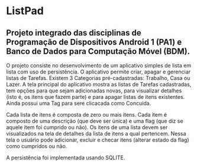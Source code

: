 # ListPad
## Projeto integrado das disciplinas de Programação de Dispositivos Android 1 (PA1) e Banco de Dados para Computação Móvel (BDM).

O projeto consiste no desenvolvimento de um aplicativo simples de lista em lista com uso de persistência. 
O aplicativo permite criar, apagar e gerenciar listas de Tarefas. Existem 3 Categorias pré-cadastradas: Trabalho, Casa ou Lazer.
A tela principal do aplicativo mostra as listas de Tarefas cadastradas, tem opções para que sejam adicionadas novas, para visualizar detalhes (isto é, os itens que fazem parte) e para apagar listas de itens existentes.
Ainda possui uma Tag para sere clicacada como Concuida.

Cada lista de itens é composta de zero ou mais itens.
Cada item é composto de uma descrição (que deve ser única) e uma flag (que diz se aquele item foi cumprido ou não). 
Os itens de uma lista devem ser visualizados na tela de detalhes da lista de itens a qual pertencem.
Nessa tela o usuário pode adicionar, excluir e checar itens (alterar estado da flag) como cumpridos ou não.

A persistência foi implementada usando SQLITE.
